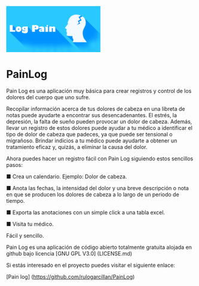 <img src="app/src/main/logogrande.png" width="50%">

# PainLog
Pain Log es una aplicación muy básica para crear registros y control de los dolores del cuerpo que uno sufre.


Recopilar información acerca de tus dolores de cabeza en una libreta de notas puede ayudarte a encontrar sus desencadenantes. El estrés, la depresión, la falta de sueño pueden provocar un dolor de cabeza. Además, llevar un registro de estos dolores puede ayudar a tu médico a identificar el tipo de dolor de cabeza que padeces, ya que puede ser tensional o migrañoso. Brindar indicios a tu médico puede ayudarte a obtener un tratamiento eficaz y, quizás, a eliminar la causa del dolor.

Ahora puedes hacer un registro fácil con Pain Log siguiendo estos sencillos pasos:

■ Crea un calendario. Ejemplo: Dolor de cabeza.

■ Anota las fechas, la intensidad del dolor y una breve descripción o nota en que se producen los dolores de cabeza a lo largo de un periodo de tiempo.

■ Exporta las anotaciones con un simple click a una tabla excel.

■ Visita tu médico.


Fácil y sencillo.


Pain Log es una aplicación de código abierto totalmente gratuita alojada en github bajo licencia  [GNU GPL V3.0] (LICENSE.md) 

Si estás interesado en el proyecto puedes visitar el siguiente enlace:

[Pain log] (https://github.com/rulogarcillan/PainLog)
